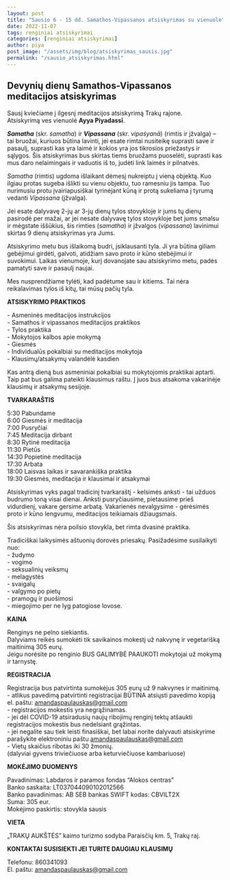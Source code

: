 ```yaml
---
layout: post
title: "Sausio 6 - 15 dd. Samathos-Vipassanos atsiskyrimas su vienuole"
date: 2022-11-07
tags: renginiai atsiskyrimai
categories: [renginiai atsiskyrimai]
author: piya
post_image: "/assets/img/blog/atsiskyrimas_sausis.jpg"
permalink: "/sausio_atsiskyrimas.html"
---
```

## Devynių dienų Samathos-Vipassanos meditacijos atsiskyrimas

Sausį kviečiame į ilgesnį meditacijos atsiskyrimą Trakų rajone.\
Atsiskyrimą ves vienuolė __Ayya Piyadassī__.

***Samatha*** (skr. *śamatha*) ir ***Vipassana*** (skr. *vipaśyanā*) (rimtis ir įžvalga) – tai bruožai, kuriuos būtina lavinti, jei esate rimtai nusiteikę suprasti save ir pasaulį, suprasti kas yra laimė ir kokios yra jos tikrosios priežastys ir sąlygos. Šis atsiskyrimas bus skirtas tiems bruožams puoselėti, suprasti kas mus daro nelaimingais ir vaduotis iš to, judėti link laimės ir pilnatvės.

*Samatha* (rimtis) ugdoma išlaikant dėmesį nukreiptu į vieną objektą. Kuo ilgiau protas sugeba išlikti su vienu objektu, tuo ramesniu jis tampa. Tuo nurimusiu protu įvairiapusiškai tyrinėjant kūną ir protą sukeliama į tyrumą vedanti *Vipassana* (įžvalga).

Jei esate dalyvavę 2-jų ar 3-jų dienų tylos stovykloje ir jums tų dienų pasirodė per mažai, ar jei nesate dalyvavę tylos stovykloje bet jums smalsu ir mėgstate iššūkius, šis rimties (_samatha_) ir įžvalgos (_vipassana_) lavinimui skirtas 9 dienų atsiskyrimas yra Jums.

Atsiskyrimo metu bus išlaikomą budri, įsiklausanti tyla. Ji yra būtina giliam gebėjimui girdėti, galvoti, atidžiam savo proto ir kūno stebėjimui ir suvokimui. Laikas vienumoje, kurį dovanojate sau atsiskyrimo metu, padės pamatyti save ir pasaulį naujai.

Mes nusprendžiame tylėti, kad padėtume sau ir kitiems. Tai nėra reikalavimas tylos iš kitų, tai mūsų pačių tyla.

**ATSISKYRIMO PRAKTIKOS**

\- Asmeninės meditacijos instrukcijos\
\- Samathos ir vipassanos meditacijos praktikos\
\- Tylos praktika\
\- Mokytojos kalbos apie mokymą\
\- Giesmės\
\- Individualūs pokalbiai su meditacijos mokytoja\
\- Klausimų/atsakymų valandėlė kasdien

Kas antrą dieną bus asmeniniai pokalbiai su mokytojomis praktikai aptarti. Taip pat bus galima pateikti klausimus raštu. Į juos bus atsakoma vakarinėje klausimų ir atsakymų sesijoje.

**TVARKARAŠTIS**

5:30 Pabundame\
6:00 Giesmės ir meditacija\
7:00 Pusryčiai\
7:45 Meditacija dirbant\
8:30 Rytinė meditacija\
11:30 Pietūs\
14:30 Popietinė meditacija\
17:30 Arbata\
18:00 Laisvas laikas ir savarankiška praktika\
19:30 Giesmės, meditacija ir klausimai ir atsakymai


Atsiskyrimas vyks pagal tradicinį tvarkaraštį - kelsimės anksti - tai užduos budrumo toną visai dienai. Anksti pusryčiausime, pietausime prieš vidurdienį, vakare gersime arbatą. Vakarienės nevalgysime - gėrėsimės proto ir kūno lengvumu, meditacijos teikiamais džiaugsmais.

Šis atsiskyrimas nėra poilsio stovykla, bet rimta dvasinė praktika.

Tradiciškai laikysimės aštuonių dorovės priesakų. Pasižadėsime susilaikyti nuo:\
\- žudymo\
\- vogimo\
\- seksualinių veiksmų\
\- melagystės\
\- svaigalų\
\- valgymo po pietų\
\- pramogų ir puošimosi\
\- miegojimo per ne lyg patogiose lovose.

**KAINA**

Renginys ne pelno siekiantis.\
Dalyviams reikės sumokėti tik savikainos mokestį už nakvynę ir vegetarišką maitinimą 305 eurų.\
Jeigu norėsite po renginio BUS GALIMYBĖ PAAUKOTI mokytojai už mokymą ir tarnystę.

**REGISTRACIJA**

Registracija bus patvirtinta sumokėjus 305 eurų už 9 nakvynes ir maitinimą.\
\- atlikus pavedimą patvirtinti registracijai BŪTINA atsiųsti pavedimo kopiją el. paštu: amandaspaulauskas@gmail.com\
\- registracijos mokestis yra negrąžinamas.\
\- jei dėl COVID-19 atsiradusių naujų ribojimų renginį tektų atšaukti registracijos mokestis bus nedelsiant grąžintas.\
\- jei negalite sau tiek leisti finasiškai, bet labai norite dalyvauti atsiskyrime parašykite elektroniniu paštu amandaspaulauskas@gmail.com\
\- Vietų skaičius ribotas iki 30 žmonių.\
(dalyviai gyvens triviečiuose arba keturviečiuose kambariuose)

**MOKĖJIMO DUOMENYS**

Pavadinimas: Labdaros ir paramos fondas “Alokos centras”\
Banko saskaita: LT037044090102012566\
Banko pavadinimas: AB SEB bankas SWIFT kodas: CBVILT2X\
Suma: 305 eur.\
Mokėjimo paskirtis: stovykla sausis

**VIETA**

„TRAKŲ AUKŠTĖS” kaimo turizmo sodyba
Paraisčių km. 5, Trakų raj.

**KONTAKTAI SUSISIEKTI JEI TURITE DAUGIAU KLAUSIMŲ**

Telefonu: 860341093\
El. paštu: amandaspaulauskas@gmail.com







